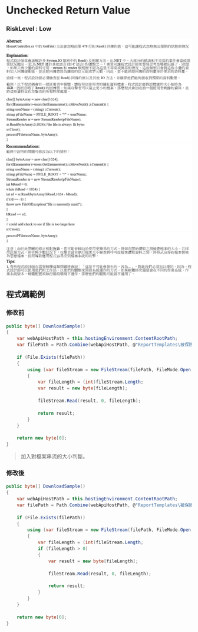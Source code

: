 # Unchecked Return Value

### RiskLevel : Low

![Unchecked_Return_Value_1](/Fortify/Low/Unchecked_Return_Value/Unchecked_Return_Value_1.png "Unchecked_Return_Value")
![Unchecked_Return_Value_2](/Fortify/Low/Unchecked_Return_Value/Unchecked_Return_Value_2.png "Unchecked_Return_Value")
![Unchecked_Return_Value_3](/Fortify/Low/Unchecked_Return_Value/Unchecked_Return_Value_3.png "Unchecked_Return_Value")

## 程式碼範例

### 修改前

``` C#
public byte[] DownloadSample()
{
    var webApiHostPath = this.hostingEnvironment.ContentRootPath;
    var filePath = Path.Combine(webApiHostPath, @"ReportTemplates\被保險人匯入匯出格式.xls");

    if (File.Exists(filePath))
    {
        using (var fileStream = new FileStream(filePath, FileMode.Open, FileAccess.Read))
        {
            var fileLength = (int)fileStream.Length;
            var result = new byte[fileLength];

            fileStream.Read(result, 0, fileLength);

            return result;
        }
    }

    return new byte[0];
}
```

> 加入對檔案串流的大小判斷。

### 修改後

```C#
public byte[] DownloadSample()
{
    var webApiHostPath = this.hostingEnvironment.ContentRootPath;
    var filePath = Path.Combine(webApiHostPath, @"ReportTemplates\被保險人匯入匯出格式.xls");

    if (File.Exists(filePath))
    {
        using (var fileStream = new FileStream(filePath, FileMode.Open, FileAccess.Read))
        {
            var fileLength = (int)fileStream.Length;
            if (fileLength > 0)
            {
                var result = new byte[fileLength];

                fileStream.Read(result, 0, fileLength);

                return result;
            }
        }
    }

    return new byte[0];
}
```